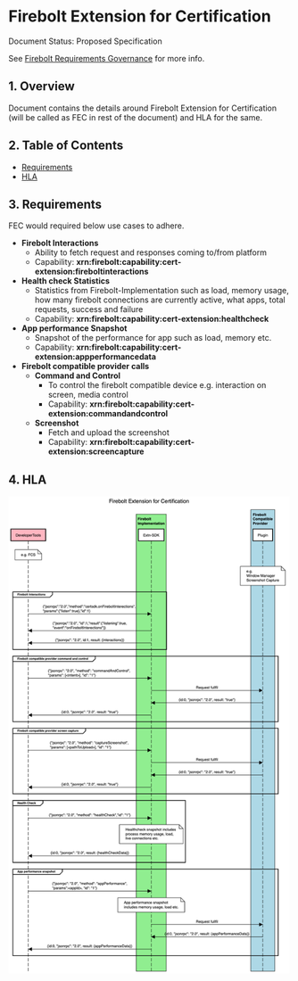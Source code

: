 # Firebolt Extension for Certification

Document Status: Proposed Specification 

See [Firebolt Requirements Governance](../../governance.md) for more info.

## 1. Overview
Document contains the  details around Firebolt Extension for Certification (will be called as FEC in rest of the document) and HLA for the same.


## 2. Table of Contents
- [Requirements](#requirements)
- [HLA](#hla)

## 3. Requirements
FEC would required below use cases to adhere.

  - <b>Firebolt Interactions</b>
    - Ability to fetch request and responses coming to/from platform
    - Capability: <b>xrn:firebolt:capability:cert-extension:fireboltinteractions</b>
  - <b>Health check Statistics</b>
    - Statistics from Firebolt-Implementation such as load, memory usage, how many firebolt connections are currently active, what apps, total requests, success and failure
    - Capability: <b>xrn:firebolt:capability:cert-extension:healthcheck</b>
  - <b>App performance Snapshot</b>
    - Snapshot of the performance for app such as load, memory etc.
    - Capability: <b>xrn:firebolt:capability:cert-extension:appperformancedata</b>
  - <b>Firebolt compatible provider calls</b>
    - <b>Command and Control</b>
      - To control the firebolt compatible device e.g. interaction on screen, media control
      - Capability: <b>xrn:firebolt:capability:cert-extension:commandandcontrol</b>
    - <b>Screenshot</b>
      - Fetch and upload the screenshot
      - Capability: <b>xrn:firebolt:capability:cert-extension:screencapture</b>

## 4. HLA

![Sequence Diagram for Certification Extension SDk](CertificationExtensionSDK.png)